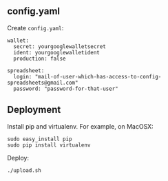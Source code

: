 config.yaml
----------------

Create `config.yaml`:

```
wallet:
  secret: yourgooglewalletsecret
  ident: yourgooglewalletident
  production: false

spreadsheet:
  login: "mail-of-user-which-has-access-to-config-spreadsheets@gmail.com"
  password: "password-for-that-user"
```

Deployment
-----------

Install pip and virtualenv. For example, on MacOSX:

```
sudo easy_install pip
sudo pip install virtualenv
```

Deploy:

```
./upload.sh
```
